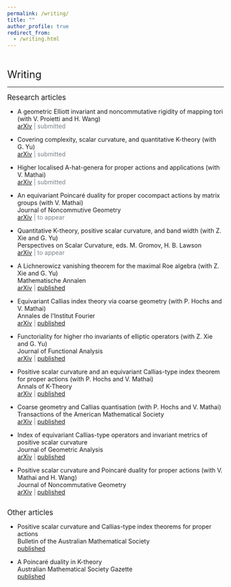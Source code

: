 ```yaml
---
permalink: /writing/
title: ""
author_profile: true
redirect_from: 
  - /writing.html
---   
```

<hr style="height:1pt; visibility:hidden;" />
<hr style="height:1pt; visibility:hidden;" />

<span style="font-size:1.7em; font-weight:410;">Writing</span>
<hr style="height:1pt;"/>

<span style="font-size:1.2em; font-weight:410;">Research articles</span>  

* A geometric Elliott invariant and noncommutative rigidity of mapping
  tori (with V. Proietti and H. Wang)  
<span style="color:#7a8288;">[arXiv](https://arxiv.org/abs/2207.06840)&nbsp;\|&nbsp;submitted</span>

* Covering complexity, scalar curvature, and quantitative K-theory (with G. Yu)  
<span style="color:#7a8288;">[arXiv](https://arxiv.org/abs/2203.15003)&nbsp;\|&nbsp;submitted</span>

* Higher localised A-hat-genera for proper actions and applications (with V. Mathai)  
<span style="color:#7a8288;">[arXiv](https://arxiv.org/abs/2108.01838)&nbsp;\|&nbsp;submitted</span>

* An equivariant Poincaré duality for proper cocompact actions by matrix groups (with V. Mathai)   
<span style="font-weight:410">Journal of Noncommutive Geometry</span>  
<span style="color:#7a8288;">[arXiv](https://arxiv.org/abs/2009.13695)&nbsp;\|&nbsp;to appear</span>

* Quantitative K-theory, positive scalar curvature, and band width (with Z. Xie and G. Yu)  
<span style="font-weight:410">Perspectives on Scalar Curvature</span>, eds. M. Gromov, H. B. Lawson  
<span style="color:#7a8288;">[arXiv](https://arxiv.org/abs/2010.01749)&nbsp;\|&nbsp;to appear</span>

* A Lichnerowicz vanishing theorem for the maximal Roe algebra (with Z. Xie and G. Yu)  
<span style="font-weight:410">Mathematische Annalen</span>  
<span style="color:#7a8288;">[arXiv](https://arxiv.org/abs/1905.12299)&nbsp;\|&nbsp;[published](https://link.springer.com/article/10.1007/s00208-021-02333-0)</span>

* Equivariant Callias index theory via coarse geometry (with P. Hochs and V. Mathai)  
<span style="font-weight:410">Annales de l'Institut Fourier</span>  
<span style="color:#7a8288;">[arXiv](https://arxiv.org/abs/1902.07391)&nbsp;\|&nbsp;[published](https://aif.centre-mersenne.org/articles/10.5802/aif.3445/)</span>

* Functoriality for higher rho invariants of elliptic operators (with Z. Xie and G. Yu)  
<span style="font-weight:410">Journal of Functional Analysis</span>  
<span style="color:#7a8288;">[arXiv](https://arxiv.org/abs/2005.01933)&nbsp;\|&nbsp;[published](https://www.sciencedirect.com/science/article/abs/pii/S0022123621000483)</span>

* Positive scalar curvature and an equivariant Callias-type index theorem for proper actions (with P. Hochs and V. Mathai)  
<span style="font-weight:410">Annals of K-Theory</span>  
<span style="color:#7a8288;">[arXiv](https://arxiv.org/abs/2001.07336)&nbsp;\|&nbsp;[published](https://msp.org/akt/2021/6-2/p03.xhtml)</span>

* Coarse geometry and Callias quantisation (with P. Hochs and V. Mathai)  
<span style="font-weight:410">Transactions of the American Mathematical Society</span>  
<span style="color:#7a8288;">[arXiv](https://arxiv.org/abs/1909.11815)&nbsp;\|&nbsp;[published](https://www.ams.org/journals/tran/2021-374-04/S0002-9947-2021-08202-1/)</span>

* Index of equivariant Callias-type operators and invariant metrics of positive scalar curvature  
<span style="font-weight:410">Journal of Geometric Analysis</span>  
<span style="color:#7a8288;">[arXiv](https://arxiv.org/abs/1803.05558)&nbsp;\|&nbsp;[published](https://link.springer.com/article/10.1007/s12220-019-00249-5)</span>

* Positive scalar curvature and Poincaré duality for proper actions (with V. Mathai and H. Wang)  
<span style="font-weight:410">Journal of Noncommutative Geometry</span>  
<span style="color:#7a8288;">[arXiv](https://arxiv.org/abs/1609.01404)&nbsp;\|&nbsp;[published](https://www.ems-ph.org/journals/show_abstract.php?issn=1661-6952&vol=13&iss=4&rank=5)</span>  
<hr style="height:1pt; visibility:hidden;" />

<span style="font-size:1.2em; font-weight:410;">Other articles</span>

* Positive scalar curvature and Callias-type index theorems for proper actions  
<span style="font-weight:410">Bulletin of the Australian Mathematical Society</span>  
<span style="color:#7a8288;">[published](https://www.cambridge.org/core/journals/bulletin-of-the-australian-mathematical-society/article/positive-scalar-curvature-and-calliastype-index-theorems-for-proper-actions/E00F408F43847215516DD8296E2477D2)</span>

* A Poincaré duality in K-theory  
<span style="font-weight:410">Australian Mathematical Society Gazette</span>  
<span style="color:#7a8288;">[published](https://www.austms.org.au/Publ/Gazette/2017/Mar17/TechGuo.pdf)</span>
